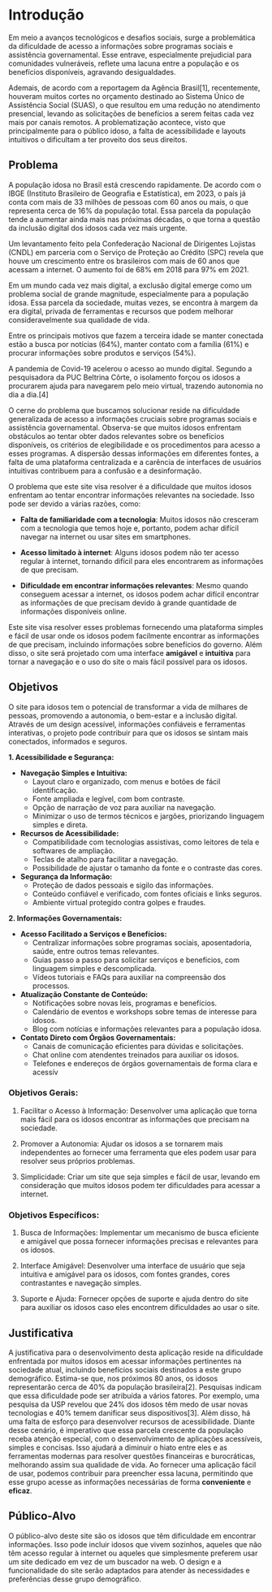 # Introdução

Em meio a avanços tecnológicos e desafios sociais, surge a problemática da dificuldade de acesso a informações sobre programas sociais e assistência governamental. Esse entrave, especialmente prejudicial para comunidades vulneráveis, reflete uma lacuna entre a população e os benefícios disponíveis, agravando desigualdades.

Ademais, de acordo com a reportagem da Agência Brasil[1], recentemente, houveram muitos cortes no orçamento destinado ao Sistema Único de Assistência Social (SUAS), o que resultou em uma redução no atendimento presencial, levando as solicitações de benefícios a serem feitas cada vez mais por canais remotos. A problematização acontece, visto que principalmente para o público idoso, a falta de acessibilidade e layouts intuitivos o dificultam a ter proveito dos seus direitos.

## Problema

A população idosa no Brasil está crescendo rapidamente. De acordo com o IBGE (Instituto Brasileiro de Geografia e Estatística), em 2023, o país já conta com mais de 33 milhões de pessoas com 60 anos ou mais, o que representa cerca de 16% da população total. Essa parcela da população tende a aumentar ainda mais nas próximas décadas, o que torna a questão da inclusão digital dos idosos cada vez mais urgente. 

Um levantamento feito pela Confederação Nacional de Dirigentes Lojistas (CNDL) em parceria com o Serviço de Proteção ao Crédito (SPC) revela que houve um crescimento entre os brasileiros com mais de 60 anos que acessam a internet. O aumento foi de 68% em 2018 para 97% em 2021.  

Em um mundo cada vez mais digital, a exclusão digital emerge como um problema social de grande magnitude, especialmente para a população idosa. Essa parcela da sociedade, muitas vezes, se encontra à margem da era digital, privada de ferramentas e recursos que podem melhorar consideravelmente sua qualidade de vida. 

Entre os principais motivos que fazem a terceira idade se manter conectada estão a busca por notícias (64%), manter contato com a família (61%) e procurar informações sobre produtos e serviços (54%).  

A pandemia de Covid-19 acelerou o acesso ao mundo digital. Segundo a pesquisadora da PUC Beltrina Côrte, o isolamento forçou os idosos a procurarem ajuda para navegarem pelo meio virtual, trazendo autonomia no dia a dia.[4]

O cerne do problema que buscamos solucionar reside na dificuldade generalizada de acesso a informações cruciais sobre programas sociais e assistência governamental. Observa-se que muitos idosos enfrentam obstáculos ao tentar obter dados relevantes sobre os benefícios disponíveis, os critérios de elegibilidade e os procedimentos para acesso a esses programas. A dispersão dessas informações em diferentes fontes, a falta de uma plataforma centralizada e a carência de interfaces de usuários intuitivas contribuem para a confusão e a desinformação.

O problema que este site visa resolver é a dificuldade que muitos idosos enfrentam ao tentar encontrar informações relevantes na sociedade. Isso pode ser devido a várias razões, como:

- **Falta de familiaridade com a tecnologia**: Muitos idosos não cresceram com a tecnologia que temos hoje e, portanto, podem achar difícil navegar na internet ou usar sites em smartphones.

- **Acesso limitado à internet**: Alguns idosos podem não ter acesso regular à internet, tornando difícil para eles encontrarem as informações de que precisam.

- **Dificuldade em encontrar informações relevantes**: Mesmo quando conseguem acessar a internet, os idosos podem achar difícil encontrar as informações de que precisam devido à grande quantidade de informações disponíveis online.

Este site visa resolver esses problemas fornecendo uma plataforma simples e fácil de usar onde os idosos podem facilmente encontrar as informações de que precisam, incluindo informações sobre benefícios do governo. Além disso, o site será projetado com uma interface **amigável** e **intuitiva** para tornar a navegação e o uso do site o mais fácil possível para os idosos.

## Objetivos

O site para idosos tem o potencial de transformar a vida de milhares de pessoas, promovendo a autonomia, o bem-estar e a inclusão digital. Através de um design acessível, informações confiáveis e ferramentas interativas, o projeto pode contribuir para que os idosos se sintam mais conectados, informados e seguros.

**1. Acessibilidade e Segurança:**

-   **Navegação Simples e Intuitiva:**
    -   Layout claro e organizado, com menus e botões de fácil identificação.
    -   Fonte ampliada e legível, com bom contraste.
    -   Opção de narração de voz para auxiliar na navegação.
    -   Minimizar o uso de termos técnicos e jargões, priorizando linguagem simples e direta.
-   **Recursos de Acessibilidade:**
    -   Compatibilidade com tecnologias assistivas, como leitores de tela e softwares de ampliação.
    -   Teclas de atalho para facilitar a navegação.
    -   Possibilidade de ajustar o tamanho da fonte e o contraste das cores.
-   **Segurança da Informação:**
    -   Proteção de dados pessoais e sigilo das informações.
    -   Conteúdo confiável e verificado, com fontes oficiais e links seguros.
    -   Ambiente virtual protegido contra golpes e fraudes.

**2. Informações Governamentais:**

-   **Acesso Facilitado a Serviços e Benefícios:**
    -   Centralizar informações sobre programas sociais, aposentadoria, saúde, entre outros temas relevantes.
    -   Guias passo a passo para solicitar serviços e benefícios, com linguagem simples e descomplicada.
    -   Vídeos tutoriais e FAQs para auxiliar na compreensão dos processos.
-   **Atualização Constante de Conteúdo:**
    -   Notificações sobre novas leis, programas e benefícios.
    -   Calendário de eventos e workshops sobre temas de interesse para idosos.
    -   Blog com notícias e informações relevantes para a população idosa.
-   **Contato Direto com Órgãos Governamentais:**
    -   Canais de comunicação eficientes para dúvidas e solicitações.
    -   Chat online com atendentes treinados para auxiliar os idosos.
    -   Telefones e endereços de órgãos governamentais de forma clara e acessív

### Objetivos Gerais:

1. Facilitar o Acesso à Informação: Desenvolver uma aplicação que torna mais fácil para os idosos encontrar as informações que precisam na sociedade.

2. Promover a Autonomia: Ajudar os idosos a se tornarem mais independentes ao fornecer uma ferramenta que eles podem usar para resolver seus próprios problemas.

3. Simplicidade: Criar um site que seja simples e fácil de usar, levando em consideração que muitos idosos podem ter dificuldades para acessar a internet.

### Objetivos Específicos:

1. Busca de Informações: Implementar um mecanismo de busca eficiente e amigável que possa fornecer informações precisas e relevantes para os idosos.

2. Interface Amigável: Desenvolver uma interface de usuário que seja intuitiva e amigável para os idosos, com fontes grandes, cores contrastantes e navegação simples.

3. Suporte e Ajuda: Fornecer opções de suporte e ajuda dentro do site para auxiliar os idosos caso eles encontrem dificuldades ao usar o site.

## Justificativa

A justificativa para o desenvolvimento desta aplicação reside na dificuldade enfrentada por muitos idosos em acessar informações pertinentes na sociedade atual, incluindo benefícios sociais destinados a este grupo demográfico. Estima-se que, nos próximos 80 anos, os idosos representarão cerca de 40% da população brasileira[2]. Pesquisas indicam que essa dificuldade pode ser atribuída a vários fatores. Por exemplo, uma pesquisa da USP revelou que 24% dos idosos têm medo de usar novas tecnologias e 40% temem danificar seus dispositivos[3]. Além disso, há uma falta de esforço para desenvolver recursos de acessibilidade. Diante desse cenário, é imperativo que essa parcela crescente da população receba atenção especial, com o desenvolvimento de aplicações acessíveis, simples e concisas. Isso ajudará a diminuir o hiato entre eles e as ferramentas modernas para resolver questões financeiras e burocráticas, melhorando assim sua qualidade de vida. Ao fornecer uma aplicação fácil de usar, podemos contribuir para preencher essa lacuna, permitindo que esse grupo acesse as informações necessárias de forma **conveniente** e **eficaz**.

## Público-Alvo

O público-alvo deste site são os idosos que têm dificuldade em encontrar informações. Isso pode incluir idosos que vivem sozinhos, aqueles que não têm acesso regular à internet ou aqueles que simplesmente preferem usar um site dedicado em vez de um buscador na web. O design e a funcionalidade do site serão adaptados para atender às necessidades e preferências desse grupo demográfico.
